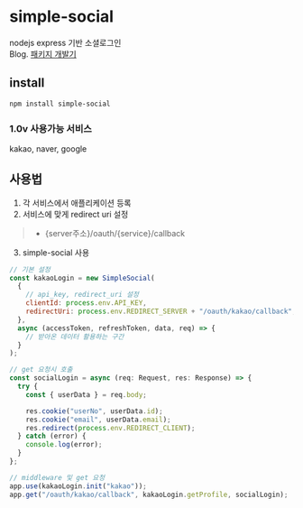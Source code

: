 # simple-social
nodejs express 기반 소셜로그인
<br />
Blog. [패키지 개발기](https://velog.io/@oagree0123/nodejs-%EC%86%8C%EC%85%9C%EB%A1%9C%EA%B7%B8%EC%9D%B8-%ED%8C%A8%ED%82%A4%EC%A7%80-%EC%BB%A8%EC%85%89-%EC%A0%95%ED%95%98%EA%B8%B0)

## install

```sh
npm install simple-social
```

### 1.0v 사용가능 서비스
kakao, naver, google

## 사용법
1. 각 서비스에서 애플리케이션 등록
2. 서비스에 맞게 redirect uri 설정 
> - {server주소}/oauth/{service}/callback
3. simple-social 사용

```javascript
// 기본 설정
const kakaoLogin = new SimpleSocial(
  {
    // api_key, redirect_uri 설정
    clientId: process.env.API_KEY,
    redirectUri: process.env.REDIRECT_SERVER + "/oauth/kakao/callback",
  },
  async (accessToken, refreshToken, data, req) => {
  	// 받아온 데이터 활용하는 구간
  }
);

// get 요청시 호출
const socialLogin = async (req: Request, res: Response) => {
  try {
    const { userData } = req.body;

    res.cookie("userNo", userData.id);
    res.cookie("email", userData.email);
    res.redirect(process.env.REDIRECT_CLIENT);
  } catch (error) {
    console.log(error);
  }
};

// middleware 및 get 요청
app.use(kakaoLogin.init("kakao"));
app.get("/oauth/kakao/callback", kakaoLogin.getProfile, socialLogin);
```
